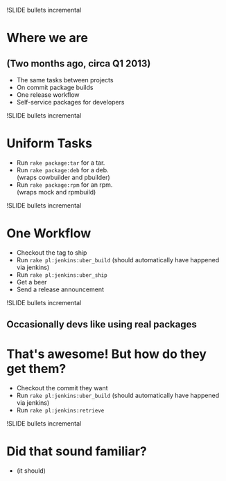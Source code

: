 !SLIDE bullets incremental
# Where we are #
## (Two months ago, circa Q1 2013) ##

* The same tasks between projects
* On commit package builds
* One release workflow
* Self-service packages for developers

!SLIDE bullets incremental
# Uniform Tasks #

* Run `rake package:tar` for a tar.
* Run `rake package:deb` for a deb.  
(wraps cowbuilder and pbuilder)
* Run `rake package:rpm` for an rpm.  
(wraps mock and rpmbuild)

!SLIDE bullets incremental
# One Workflow #

* Checkout the tag to ship
* Run `rake pl:jenkins:uber_build` (should automatically have happened via jenkins)
* Run `rake pl:jenkins:uber_ship`
* Get a beer
* Send a release announcement


!SLIDE bullets incremental
## Occasionally devs like using real packages ##
# That's awesome! But how do they get them? #
* Checkout the commit they want
* Run `rake pl:jenkins:uber_build` (should automatically have happened via jenkins)
* Run `rake pl:jenkins:retrieve`

!SLIDE bullets incremental
# Did that sound familiar? #
* (it should)
